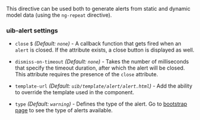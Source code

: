 This directive can be used both to generate alerts from static and dynamic model data (using the `ng-repeat` directive).

### uib-alert settings

* `close`
  <small class="badge">$</small>
  _(Default: `none`)_ -
  A callback function that gets fired when an `alert` is closed. If the attribute exists, a close button is displayed as well.
  
* `dismiss-on-timeout`
  _(Default: `none`)_ -
  Takes the number of milliseconds that specify the timeout duration, after which the alert will be closed. This attribute requires the presence of the `close` attribute.
  
* `template-url`
  _(Default: `uib/template/alert/alert.html`)_ -
  Add the ability to override the template used in the component.
  
* `type`
  _(Default: `warning`)_ -
  Defines the type of the alert. Go to [bootstrap page](http://getbootstrap.com/components/#alerts) to see the type of alerts available.
